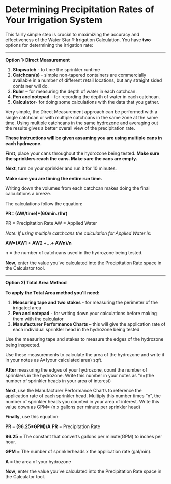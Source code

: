 # Determining Precipitation Rates of Your Irrigation System

This fairly simple step is crucial to maximizing the accuracy and effectiveness of the Water Star ® Irrigation Calculation.  You have **two** options for determining the irrigation rate:

------

**Option 1: Direct Measurement**

1. **Stopwatch** - to time the sprinkler runtime
2. **Catchcan(s)** -  simple non-tapered containers are commercially available in a number of different retail locations, but any straight sided container will do.
3. **Ruler** – for measuring the depth of water in each catchcan.
4. **Pen and notepad** – for recording the depth of water in each catchcan.
5. **Calculator**- for doing some calculations with the data that you gather.

Very simple, the Direct Measurement approach can be performed with a single catchcan or with multiple catchcans in the same zone at the same time.  Using multiple catchcans in the same hydrozone and averaging out the results gives a better overall view of the precipitation rate.  

**These instructions will be given assuming you are using multiple cans in each hydrozone.** 

**First**, place your cans throughout the hydrozone being tested.  **Make sure the sprinklers reach the cans.  Make sure the cans are empty.**

**Next**, turn on your sprinkler and run it for 10 minutes.

**Make sure you are timing the entire run time.**

Writing down the volumes from each catchcan makes doing the final calculations a breeze.

The calculations follow the equation:

**PR= (AW/time)\*(60min./1hr)**

PR = Precipitation Rate
AW = Applied Water

*Note: If using multiple catchcans the calculation for Applied Water is:*

**AW=(AW1  + AW2 +…+ AWn)/n**

n = the number of catchcans used in the hydrozone being tested.      

**Now**, enter the value you’ve calculated into the Precipitation Rate space in the Calculator tool.

------

**Option 2)  Total Area Method**

**To apply the Total Area method you’ll need:**

1. **Measuring tape and two stakes** - for measuring the perimeter of the irrigated area
2. **Pen and notepad** -  for writing down your calculations before making them with the calculator
3. **Manufacturer Performance Charts** – this will give the application rate of each individual sprinkler head in the hydrozone being tested

Use the measuring tape and stakes to measure the edges of the hydrozone being inspected. 

Use these measurements to calculate the area of the hydrozone and write it in your notes as A=(your calculated area) sqft. 

**After** measuring the edges of your hydrozone, count the number of sprinklers in the hydrozone.  Write this number in your notes as “n=(the number of sprinkler heads in your area of interest)

**Next**, use the Manufacturer Performance Charts to reference the application rate of each sprinkler head.   Multiply this number times “n”, the number of sprinkler heads you counted in your area of interest.  Write this value down as GPM= (n x gallons per minute per sprinkler head)

**Finally**, use this equation:

**PR = (96.25\*GPM)/A** 
**PR** = Precipitation Rate

**96.25** = The constant that converts gallons per minute(GPM) to inches per hour.

**GPM** = The number of sprinklerheads x the application rate (gal/min).

**A** = the area of your hydrozone

**Now**, enter the value you’ve calculated into the Precipitation Rate space in the Calculator tool.